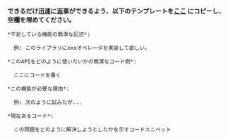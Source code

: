 **できるだけ迅速に返事ができるよう、以下のテンプレートを[ここ](https://github.com/ReactiveX/RxSwift/issues/new) にコピーし、空欄を埋めてください。**

```
*不足している機能の簡潔な記述*:

  例: このライブラリにxxxオペレータを実装して欲しい。

*このAPIをどのように使いたいかの簡潔なコード例*:

  ここにコードを書く

*この機能が必要な理由*:

  例: 次のように試みたが...

*現在あるコード*:

  この問題をどのように解決しようとしたかを示すコードスニペット

```
